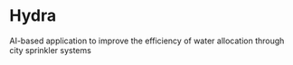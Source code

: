 # Hydra
AI-based application to improve the efficiency of water allocation through city sprinkler systems

